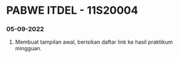 # PABWE ITDEL - 11S20004

### 05-09-2022
1. Membuat tampilan awal, berisikan daftar link ke hasil praktikum mingguan.
